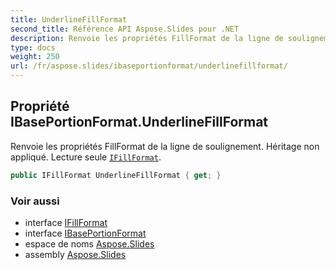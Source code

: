 ```yaml
---
title: UnderlineFillFormat
second_title: Référence API Aspose.Slides pour .NET
description: Renvoie les propriétés FillFormat de la ligne de soulignement. Héritage non appliqué. Lecture seule IFillFormat aspose.slides/ifillformat.
type: docs
weight: 250
url: /fr/aspose.slides/ibaseportionformat/underlinefillformat/
---
```


## Propriété IBasePortionFormat.UnderlineFillFormat

Renvoie les propriétés FillFormat de la ligne de soulignement. Héritage non appliqué. Lecture seule [`IFillFormat`](../../ifillformat).

```csharp
public IFillFormat UnderlineFillFormat { get; }
```

### Voir aussi

* interface [IFillFormat](../../ifillformat)
* interface [IBasePortionFormat](../../ibaseportionformat)
* espace de noms [Aspose.Slides](../../ibaseportionformat)
* assembly [Aspose.Slides](../../../)

<!-- NE PAS MODIFIER : généré par xmldocmd pour Aspose.Slides.dll -->
